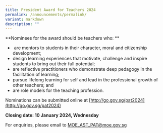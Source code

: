```yaml
---
title: President Award for Teachers 2024
permalink: /announcements/permalink/
variant: markdown
description: ""
---
```



**Nominees for the award should be teachers who:
**
*  are mentors to students in their character, moral and citizenship development;
*  design learning experiences that motivate, challenge and inspire students to bring out their full potential;
* are reflective practitioners who demonstrate deep pedagogy in the facilitation of learning;
* pursue lifelong learning for self and lead in the professional growth of other teachers; and
* are role models for the teaching profession.

Nominations can be submitted online at [http://go.gov.sg/pat2024](http://go.gov.sg/pat2024)


**Closing date: 10 January 2024, Wednesday**

  
For enquiries, please email to [MOE\_AST\_PAT@moe.gov.sg](mailto:MOE_AST_PAT@moe.gov.sg)